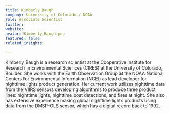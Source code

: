 ```yaml
---
title: Kimberly Baugh
company: University of Colorado / NOAA
role: Associate Scientist
twitter:
website:
avatar: Kimberly_Baugh.png
featured: false
related_insights:

---
```

Kimberly Baugh is a research scientist at the Cooperative Institute for Research in Environmental Sciences (CIRES) at the University of Colorado, Boulder. She works with the Earth Observation Group at the NOAA National Centers for Environmental Information (NCEI) as lead developer for nighttime lights product generation. Her current work utilizes nighttime data from the VIIRS sensors developing algorithms to produce three product lines: nighttime lights, nighttime boat detections, and fires at night. She also has extensive experience making global nighttime lights products using data from the DMSP-OLS sensor, which has a digital record back to 1992.
